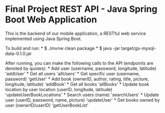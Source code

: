 # Final Project REST API - Java Spring Boot Web Application

This is the backend of our mobile application, a RESTful web service implemented using Java Spring Boot.

To build and run: 
	* $ ./mvnw clean package
	* $ java -jar target/gs-mysql-data-0.1.0.jar
 
After running, you can make the following calls to the API (endpoints are denoted by quotes):
	* Add user (username, password, longitude, latitude) 'addUser'
	* Get all users 'allUsers'
	* Get specific user (username, password) 'getUser'
	* Add book (ownerID, author, rating, title, picture, longitude, latitude) 'addBook'
	* Get all books 'allBooks'
	* Update book location by user location (userID, longitude, latitude) 'updateUserBookLocations'
	* Search users (name) 'searchUsers'
	* Update user (userID, password, name, picture) 'updateUser'
	* Get books owned by user (ownerID/userID) 'getUserBookList'
